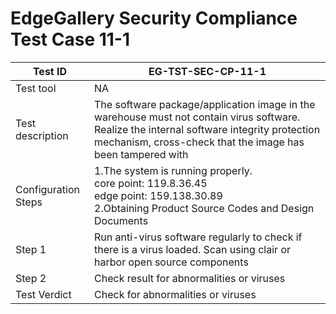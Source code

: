 
# EdgeGallery Security Compliance Test Case 11-1

|Test ID   |EG-TST-SEC-CP-11-1   |
| ------------ | ------------ |
|Test tool   |NA   |
|Test description   |The software package/application image in the warehouse must not contain virus software. Realize the internal software integrity protection mechanism, cross-check that the image has been tampered with|
|Configuration Steps   |1.The system is running properly.<br>core point: 119.8.36.45<br>edge point: 159.138.30.89<br>2.Obtaining Product Source Codes and Design Documents   |
|Step 1   |Run anti-virus software regularly to check if there is a virus loaded. Scan using clair or harbor open source components|
|Step 2   |Check result for abnormalities or viruses|
|Test Verdict   |Check for abnormalities or viruses |